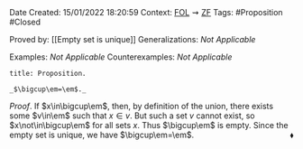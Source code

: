 <br />
<br />

Date Created: 15/01/2022 18:20:59
Context: [$\textrm{FOL}$](obsidian://open?file=First%20Order%20Logic)$\,\,\rightsquigarrow\,\,$[$\textrm{ZF}$](obsidian://open?file=Zermelo-Fraenkel%20Set%20Theory)
Tags: #Proposition #Closed

Proved by: [[Empty set is unique]]
Generalizations: _Not Applicable_

Examples: _Not Applicable_
Counterexamples: _Not Applicable_

``` ad-Proposition
title: Proposition.

_$\bigcup\em=\em$._

```

_Proof_. If $x\in\bigcup\em$, then, by definition of the union, there exists some $v\in\em$ such that $x\in v$. But such a set $v$ cannot exist, so $x\not\in\bigcup\em$ for all sets $x$. Thus $\bigcup\em$ is empty. Since the empty set is unique, we have $\bigcup\em=\em$.<span style="float:right;">$\blacklozenge$</span>
